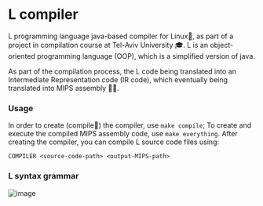 # L compiler
L programming language java-based compiler for Linux🐧, as part of a project in compilation course at Tel-Aviv University 🎓.
L is an object-oriented programming language (OOP), which is a simplified version of java.

As part of the compilation process, the L code being translated into an Intermediate Representation code (IR code),
which eventually being translated into MIPS assembly 👨‍💻.


### Usage
In order to create (compile🤯) the compiler, use `make compile`;
To create and execute the compiled MIPS assembly code, use `make everything`.
After creating the compiler, you can compile L source code files using:
```
COMPILER <source-code-path> <output-MIPS-path>
```


### L syntax grammar
![image](https://user-images.githubusercontent.com/68384440/171468422-35613a18-c329-43da-9300-217209aa7875.png)
